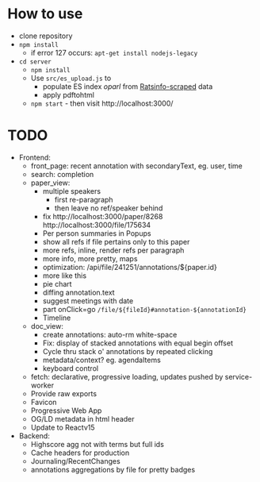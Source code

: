 # How to use

* clone repository
* `npm install`
  * if error 127 occurs: `apt-get install nodejs-legacy`
* `cd server`
  * `npm install`
  * Use `src/es_upload.js` to
    * populate ES index *oparl* from [Ratsinfo-scraped](https://github.com/offenesdresden/ratsinfo-scraper) data
    * apply pdftohtml
  * `npm start` - then visit http://localhost:3000/

# TODO

* Frontend:
  * front_page: recent annotation with secondaryText, eg. user, time
  * search: completion
  * paper_view:
    * multiple speakers
      * first re-paragraph
      * then leave no ref/speaker behind
    * fix http://localhost:3000/paper/8268 http://localhost:3000/file/175634
    * Per person summaries in Popups
    * show all refs if file pertains only to this paper
    * more refs, inline, render refs per paragraph
    * more info, more pretty, maps
    * optimization: /api/file/241251/annotations/${paper.id}
    * more like this
    * pie chart
    * diffing annotation.text
    * suggest meetings with date
    * part onClick=go `/file/${fileId}#annotation-${annotationId}`
    * Timeline
  * doc_view:
    * create annotations: auto-rm white-space
    * Fix: display of stacked annotations with equal begin offset
    * Cycle thru stack o' annotations by repeated clicking
    * metadata/context? eg. agendaItems
    * keyboard control
  * fetch: declarative, progressive loading, updates pushed by service-worker
  * Provide raw exports
  * Favicon
  * Progressive Web App
  * OG/LD metadata in html header
  * Update to Reactv15
* Backend:
  * Highscore agg not with terms but full ids
  * Cache headers for production
  * Journaling/RecentChanges
  * annotations aggregations by file for pretty badges

